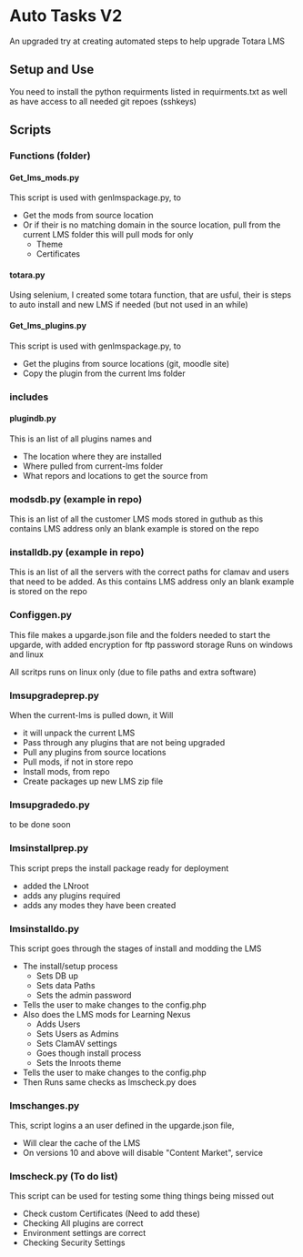 # Auto Tasks V2

An upgraded try at creating automated steps to help upgrade Totara LMS

## Setup and Use

You need to install the python requirments listed in requirments.txt
as well as have access to all needed git repoes (sshkeys)

## Scripts

### Functions (folder)

#### Get_lms_mods.py
This script is used with genlmspackage.py, to
* Get the mods from source location
* Or if their is no matching domain in the source location, pull from the current LMS folder this will pull mods for only
  * Theme
  * Certificates

#### totara.py
Using selenium, I created some totara function, that are usful, their is steps to auto install and new LMS if needed (but not used in an while)

#### Get_lms_plugins.py
This script is used with genlmspackage.py, to
* Get the plugins from source locations (git, moodle site)
* Copy the plugin from the current lms folder

### includes

#### plugindb.py
This is an list of all plugins names and
* The location where they are installed
* Where pulled from current-lms folder
* What repors and locations to get the source from

### modsdb.py (example in repo)
This is an list of all the customer LMS mods stored in guthub
as this contains LMS address only an blank example is stored on the repo

### installdb.py (example in repo)
This is an list of all the servers with the correct paths for clamav and users that need to be added. As this contains LMS address only an blank example is stored on the repo


### Configgen.py
This file makes a upgarde.json file and the folders needed to start the upgarde, with added encryption for ftp password storage
Runs on windows and linux

All scritps runs on linux only (due to file paths and extra software)

### lmsupgradeprep.py
When the current-lms is pulled down, it Will
* it will unpack the current LMS
* Pass through any plugins that are not being upgraded
* Pull any plugins from source locations
* Pull mods, if not in store repo
* Install mods, from repo
* Create packages up new LMS zip file

### lmsupgradedo.py
to be done soon

### lmsinstallprep.py
This script preps the install package ready for deployment
* added the LNroot
* adds any plugins required
* adds any modes they have been created

### lmsinstalldo.py
This script goes through the stages of install and modding the LMS
* The install/setup process
  * Sets DB up
  * Sets data Paths
  * Sets the admin password
* Tells the user to make changes to the config.php
* Also does the LMS mods for Learning Nexus  
  * Adds Users
  * Sets Users as Admins
  * Sets ClamAV settings
  * Goes though install process
  * Sets the lnroots theme
* Tells the user to make changes to the config.php
* Then Runs same checks as lmscheck.py does

### lmschanges.py
This, script logins a an user defined in the upgarde.json file,
* Will clear the cache of the LMS
* On versions 10 and above will disable "Content Market", service

### lmscheck.py (To do list)
This script can be used for testing some thing things being missed out
* Check custom Certificates (Need to add these)
* Checking All plugins are correct
* Environment settings are correct
* Checking Security Settings
